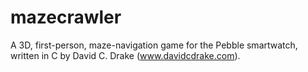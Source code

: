 mazecrawler
===========

A 3D, first-person, maze-navigation game for the Pebble smartwatch, written in
C by David C. Drake (www.davidcdrake.com).
